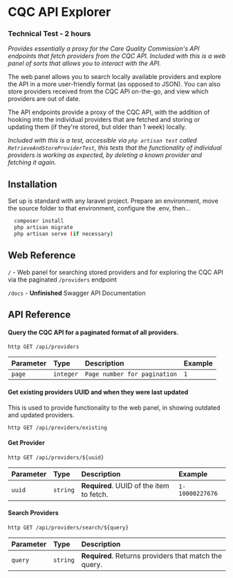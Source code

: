 
# CQC API Explorer
### Technical Test - 2 hours
_Provides essentially a proxy for the Care Quality Commission's API endpoints that fetch providers from the CQC API. Included with this is a web panel of sorts that allows you to interact with the API._

The web panel allows you to search locally available providers and explore the API in a more user-friendly format (as opposed to JSON). You can also store providers received from the CQC API on-the-go, and view which providers are out of date.

The API endpoints provide a proxy of the CQC API, with the addition of hooking into the individual providers that are fetched and storing or updating them (if they're stored, but older than 1 week) locally.

_Included with this is a test, accessible via `php artisan test` called `RetrieveAndStoreProviderTest`, this tests that the functionality of individual providers is working as expected, by deleting a known provider and fetching it again._


## Installation

Set up is standard with any laravel project. Prepare an environment, move the source folder to that environment, configure the .env, then...

```bash
  composer install
  php artisan migrate
  php artisan serve (if necessary)
```
    
## Web Reference
```/``` - Web panel for searching stored providers and for exploring the CQC API via the paginated `/providers` endpoint

```/docs``` - **Unfinished** Swagger API Documentation 
## API Reference

#### Query the CQC API for a paginated format of all providers.

`http
  GET /api/providers
`

| Parameter | Type     | Description                | Example |
| :-------- | :------- | :------------------------- |:-----------
| `page`    | `integer` | `Page number for pagination` | `1` |

#### Get existing providers UUID and when they were last updated
This is used to provide functionality to the web panel, in showing outdated and updated providers.

`http
  GET /api/providers/existing
`

#### Get Provider

`http
  GET /api/providers/${uuid}
`

| Parameter | Type     | Description                               | Example |
| :-------- | :------- | :---------------------------------------- |:------- |
| `uuid`      | `string` | **Required**. UUID of the item to fetch.| `1-10000227676` |

#### Search Providers

`http
  GET /api/providers/search/${query}
`

| Parameter | Type     | Description                               |
| :-------- | :------- | :---------------------------------------- |
| `query`      | `string` | **Required**. Returns providers that match the query.|

